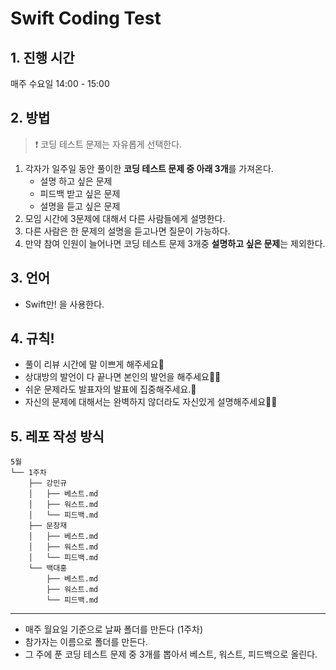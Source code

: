 # Swift Coding Test

## 1. 진행 시간

매주 수요일 14:00 - 15:00

## 2. 방법

> ❗ 코딩 테스트 문제는 자유롭게 선택한다.


1. 각자가 일주일 동안 풀이한 **코딩 테스트 문제 중 아래 3개**를 가져온다.
    - 설명 하고 싶은 문제
    - 피드백 받고 싶은 문제
    - 설명을 듣고 싶은 문제
2. 모임 시간에 3문제에 대해서 다른 사람들에게 설명한다.
3. 다른 사람은 한 문제의 설명을 듣고나면 질문이 가능하다.
4. 만약 참여 인원이 늘어나면 코딩 테스트 문제 3개중 **설명하고 싶은 문제**는 제외한다.

## 3. 언어

- Swift만! 을 사용한다.

## 4. 규칙!

- 풀이 리뷰 시간에 말 이쁘게 해주세요🌻
- 상대방의 발언이 다 끝나면 본인의 발언을 해주세요🙅‍♀️
- 쉬운 문제라도 발표자의 발표에 집중해주세요.🤩
- 자신의 문제에 대해서는 완벽하지 않더라도 자신있게 설명해주세요🫣👊

## 5. 레포 작성 방식

```
5월
└── 1주차
    ├── 강민규
    │   ├── 베스트.md
    │   ├── 워스트.md
    │   └── 피드백.md
    ├── 문창재
    │   ├── 베스트.md
    │   ├── 워스트.md
    │   └── 피드백.md
    └── 백대홍
        ├── 베스트.md
        ├── 워스트.md
        └── 피드백.md
```

---

- 매주 월요일 기준으로 날짜 폴더를 만든다 (1주차)
- 참가자는 이름으로 폴더를 만든다.
- 그 주에 푼 코딩 테스트 문제 중 3개를 뽑아서 베스트, 워스트, 피드백으로 올린다.
